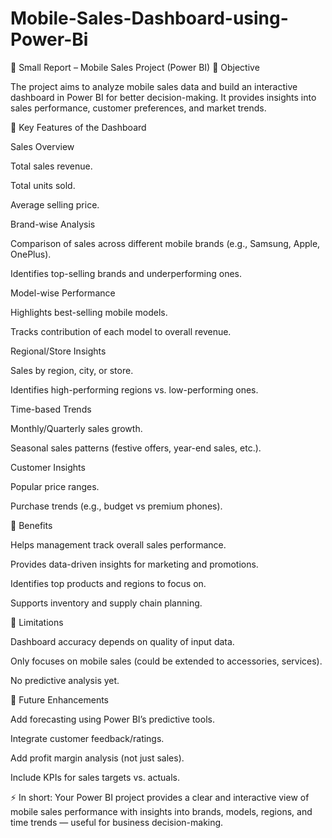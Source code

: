# Mobile-Sales-Dashboard-using-Power-Bi

📌 Small Report – Mobile Sales Project (Power BI)
🔹 Objective

The project aims to analyze mobile sales data and build an interactive dashboard in Power BI for better decision-making. It provides insights into sales performance, customer preferences, and market trends.

🔹 Key Features of the Dashboard

Sales Overview

Total sales revenue.

Total units sold.

Average selling price.

Brand-wise Analysis

Comparison of sales across different mobile brands (e.g., Samsung, Apple, OnePlus).

Identifies top-selling brands and underperforming ones.

Model-wise Performance

Highlights best-selling mobile models.

Tracks contribution of each model to overall revenue.

Regional/Store Insights

Sales by region, city, or store.

Identifies high-performing regions vs. low-performing ones.

Time-based Trends

Monthly/Quarterly sales growth.

Seasonal sales patterns (festive offers, year-end sales, etc.).

Customer Insights

Popular price ranges.

Purchase trends (e.g., budget vs premium phones).

🔹 Benefits

Helps management track overall sales performance.

Provides data-driven insights for marketing and promotions.

Identifies top products and regions to focus on.

Supports inventory and supply chain planning.

🔹 Limitations

Dashboard accuracy depends on quality of input data.

Only focuses on mobile sales (could be extended to accessories, services).

No predictive analysis yet.

🔹 Future Enhancements

Add forecasting using Power BI’s predictive tools.

Integrate customer feedback/ratings.

Add profit margin analysis (not just sales).

Include KPIs for sales targets vs. actuals.

⚡ In short:
Your Power BI project provides a clear and interactive view of mobile sales performance with insights into brands, models, regions, and time trends — useful for business decision-making.

